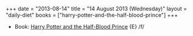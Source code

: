 +++
date = "2013-08-14"
title = "14 August 2013 (Wednesday)"
layout = "daily-diet"
books = ["harry-potter-and-the-half-blood-prince"]
+++


* Book: [Harry Potter and the Half-Blood Prince](/books/harry-potter-and-the-half-blood-prince) {E} /f/